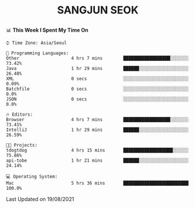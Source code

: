 <h1>
 <p align="center">
   SANGJUN SEOK
 </p>
</h1>

<!--START_SECTION:waka-->
📊 **This Week I Spent My Time On** 

```text
⌚︎ Time Zone: Asia/Seoul

💬 Programming Languages: 
Other                    4 hrs 7 mins        ██████████████████░░░░░░░   73.42% 
Java                     1 hr 29 mins        ██████░░░░░░░░░░░░░░░░░░░   26.48% 
XML                      0 secs              ░░░░░░░░░░░░░░░░░░░░░░░░░   0.09% 
Batchfile                0 secs              ░░░░░░░░░░░░░░░░░░░░░░░░░   0.0% 
JSON                     0 secs              ░░░░░░░░░░░░░░░░░░░░░░░░░   0.0%

🔥 Editors: 
Browser                  4 hrs 7 mins        ██████████████████░░░░░░░   73.41% 
IntelliJ                 1 hr 29 mins        ██████░░░░░░░░░░░░░░░░░░░   26.59%

🐱‍💻 Projects: 
tdogtdog                 4 hrs 15 mins       ███████████████████░░░░░░   75.86% 
api-tobe                 1 hr 21 mins        ██████░░░░░░░░░░░░░░░░░░░   24.14%

💻 Operating System: 
Mac                      5 hrs 36 mins       █████████████████████████   100.0%

```


 Last Updated on 19/08/2021
<!--END_SECTION:waka-->

